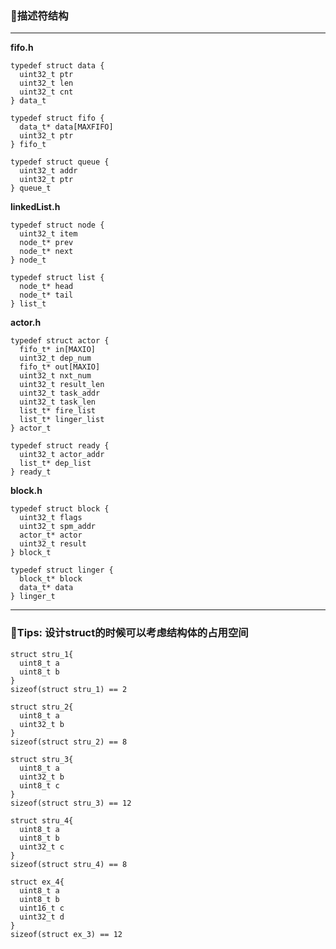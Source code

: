 ### **🦆描述符结构**
***
**fifo.h**
```
typedef struct data {
  uint32_t ptr
  uint32_t len
  uint32_t cnt
} data_t
```
```
typedef struct fifo {
  data_t* data[MAXFIFO]
  uint32_t ptr
} fifo_t
```
```
typedef struct queue {
  uint32_t addr
  uint32_t ptr
} queue_t
```
**linkedList.h**
```
typedef struct node {
  uint32_t item
  node_t* prev
  node_t* next
} node_t
```
```
typedef struct list {
  node_t* head
  node_t* tail
} list_t
```
**actor.h**
```
typedef struct actor {
  fifo_t* in[MAXIO]
  uint32_t dep_num
  fifo_t* out[MAXIO]
  uint32_t nxt_num
  uint32_t result_len
  uint32_t task_addr
  uint32_t task_len
  list_t* fire_list
  list_t* linger_list
} actor_t
```
```
typedef struct ready {
  uint32_t actor_addr
  list_t* dep_list
} ready_t
```
**block.h**
```
typedef struct block {
  uint32_t flags
  uint32_t spm_addr
  actor_t* actor
  uint32_t result
} block_t
```
```
typedef struct linger {
  block_t* block
  data_t* data
} linger_t
```
***
### **👾Tips: 设计struct的时候可以考虑结构体的占用空间**
```
struct stru_1{
  uint8_t a
  uint8_t b
}
sizeof(struct stru_1) == 2
```
```
struct stru_2{
  uint8_t a
  uint32_t b
}
sizeof(struct stru_2) == 8
```
```
struct stru_3{
  uint8_t a
  uint32_t b
  uint8_t c
}
sizeof(struct stru_3) == 12
```
```
struct stru_4{
  uint8_t a
  uint8_t b
  uint32_t c
}
sizeof(struct stru_4) == 8
```
```
struct ex_4{
  uint8_t a
  uint8_t b
  uint16_t c
  uint32_t d
}
sizeof(struct ex_3) == 12
```
